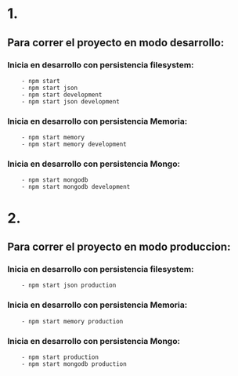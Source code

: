 # 1.

## Para correr el proyecto en modo desarrollo:

### Inicia en desarrollo con persistencia filesystem:

```
    - npm start
    - npm start json
    - npm start development
    - npm start json development
```

### Inicia en desarrollo con persistencia Memoria:

```
    - npm start memory
    - npm start memory development
```

### Inicia en desarrollo con persistencia Mongo:

```
    - npm start mongodb
    - npm start mongodb development
```

# 2.

## Para correr el proyecto en modo produccion:

### Inicia en desarrollo con persistencia filesystem:

```
    - npm start json production
```

### Inicia en desarrollo con persistencia Memoria:

```
    - npm start memory production
```

### Inicia en desarrollo con persistencia Mongo:

```
    - npm start production
    - npm start mongodb production
```
